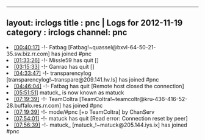 
---
layout: irclogs
title : pnc | Logs for 2012-11-19
category : irclogs
channel: pnc
---
<li class="logitem"><a href="#00:40:17" name="00:40:17" class="time">[00:40:17]</a> -!- <span class="join">Fatbag</span> [Fatbag!~quassel@bxvl-64-50-21-35.sw.biz.rr.com] has joined #pnc </li>
<li class="logitem"><a href="#01:33:26" name="01:33:26" class="time">[01:33:26]</a> -!- <span class="quit">Missle59</span> has quit [] </li>
<li class="logitem"><a href="#03:15:33" name="03:15:33" class="time">[03:15:33]</a> -!- <span class="quit">Ganrao</span> has quit [] </li>
<li class="logitem"><a href="#04:33:47" name="04:33:47" class="time">[04:33:47]</a> -!- <span class="join">transparencylog</span> [transparencylog!~transpare@209.141.hv.ls] has joined #pnc </li>
<li class="logitem"><a href="#04:46:04" name="04:46:04" class="time">[04:46:04]</a> -!- <span class="quit">Fatbag</span> has quit [Remote host closed the connection] </li>
<li class="logitem"><a href="#05:51:51" name="05:51:51" class="time">[05:51:51]</a> <span class="nick">matuck_</span> is now known as <span class="nick">matuck</span> </li>
<li class="logitem"><a href="#07:19:39" name="07:19:39" class="time">[07:19:39]</a> -!- <span class="join">TeamColtra</span> [TeamColtra!~teamcoltr@kru-436-416-52-28.buffalo.res.rr.com] has joined #pnc </li>
<li class="logitem"><a href="#07:19:39" name="07:19:39" class="time">[07:19:39]</a> -!- mode/<span class="mode">#pnc</span> [+o TeamColtra] by ChanServ </li>
<li class="logitem"><a href="#07:54:01" name="07:54:01" class="time">[07:54:01]</a> -!- <span class="quit">matuck</span> has quit [Read error: Connection reset by peer] </li>
<li class="logitem"><a href="#07:56:39" name="07:56:39" class="time">[07:56:39]</a> -!- <span class="join">matuck_</span> [matuck_!~matuck@205.144.iys.ix] has joined #pnc </li>


